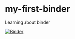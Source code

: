 # my-first-binder
Learning about binder

[![Binder](https://mybinder.org/badge_logo.svg)](https://mybinder.org/v2/gh/dtudorg/my-first-binder/main)
